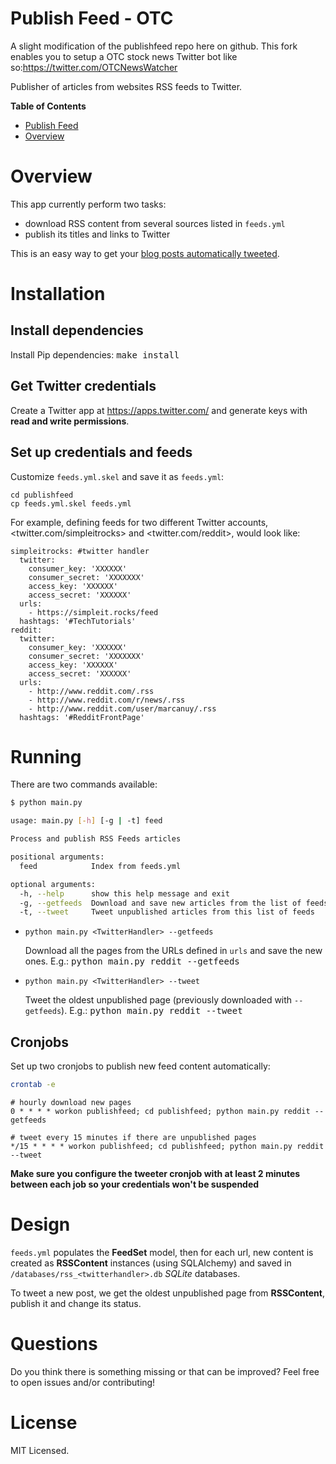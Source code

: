 Publish Feed - OTC
============
A slight modification of the publishfeed repo here on github. This fork enables you to setup a OTC stock news Twitter bot like so:https://twitter.com/OTCNewsWatcher

Publisher of articles from websites RSS feeds to Twitter.

<!-- markdown-toc start - Don't edit this section. Run M-x markdown-toc-generate-toc again -->
**Table of Contents**

- [Publish Feed](#publish-feed)
- [Overview](#overview)

<!-- markdown-toc end -->


# Overview

This app currently perform two tasks:

- download RSS content from several sources listed in `feeds.yml`
- publish its titles and links to Twitter

This is an easy way to get your [blog posts automatically tweeted](https://simpleit.rocks/automatically-tweet-new-blog-posts-based-in-rss/).

# Installation

## Install dependencies

Install Pip dependencies: <kbd>make install</kbd>

## Get Twitter credentials

Create a Twitter app at <https://apps.twitter.com/> and generate keys
with **read and write permissions**.

## Set up credentials and feeds

Customize `feeds.yml.skel` and save it as `feeds.yml`:
	
	cd publishfeed
	cp feeds.yml.skel feeds.yml
	
For example, defining feeds for two different Twitter accounts,
<twitter.com/simpleitrocks> and <twitter.com/reddit>, would
look like:

	simpleitrocks: #twitter handler
	  twitter:
		consumer_key: 'XXXXXX'
		consumer_secret: 'XXXXXXX'
		access_key: 'XXXXXX'
		access_secret: 'XXXXXX'
	  urls:
		- https://simpleit.rocks/feed
	  hashtags: '#TechTutorials'
    reddit:
	  twitter:
		consumer_key: 'XXXXXX'
		consumer_secret: 'XXXXXXX'
		access_key: 'XXXXXX'
		access_secret: 'XXXXXX'
	  urls:
        - http://www.reddit.com/.rss
        - http://www.reddit.com/r/news/.rss
        - http://www.reddit.com/user/marcanuy/.rss
	  hashtags: '#RedditFrontPage'

# Running

There are two commands available:

~~~ bash
$ python main.py

usage: main.py [-h] [-g | -t] feed

Process and publish RSS Feeds articles

positional arguments:
  feed            Index from feeds.yml

optional arguments:
  -h, --help      show this help message and exit
  -g, --getfeeds  Download and save new articles from the list of feeds
  -t, --tweet     Tweet unpublished articles from this list of feeds
~~~

- `python main.py <TwitterHandler> --getfeeds`
  
  Download all the pages from the URLs defined in `urls` and save the
   new ones. E.g.: <kbd>python main.py reddit --getfeeds</kbd>
  
- `python main.py <TwitterHandler> --tweet`

  Tweet the oldest unpublished page (previously downloaded with
  `--getfeeds`). E.g.: <kbd>python main.py reddit --tweet</kbd>

## Cronjobs

Set up two cronjobs to publish new feed content automatically:

~~~ bash
crontab -e
~~~

~~~ cronjob
# hourly download new pages 
0 * * * * workon publishfeed; cd publishfeed; python main.py reddit --getfeeds

# tweet every 15 minutes if there are unpublished pages
*/15 * * * * workon publishfeed; cd publishfeed; python main.py reddit --tweet
~~~

**Make sure you configure the tweeter cronjob with at least 2 minutes
between each job so your credentials won't be suspended**

# Design

`feeds.yml` populates the **FeedSet** model, then for each url, new
content is created as **RSSContent** instances (using SQLAlchemy) and saved in
`/databases/rss_<twitterhandler>.db` *SQLite* databases.

To tweet a new post, we get the oldest unpublished page from
**RSSContent**, publish it and change its status.

# Questions

Do you think there is something missing or that can be improved? Feel
free to open issues and/or contributing!

# License

MIT Licensed.
